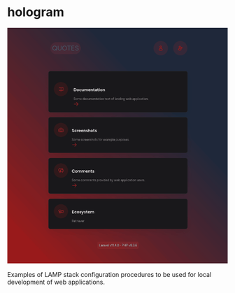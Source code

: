# hologram

![example of landing page](examples/quotes/v3/quotes/screenshots/quotes_v3_landing_page.png)

Examples of LAMP stack configuration procedures to be used for local development of web applications.
